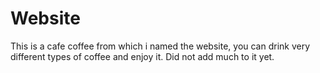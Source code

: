 # Website
This is a cafe coffee from which i named the website, you can drink very different types of coffee and enjoy it. Did not add much to it yet. 
